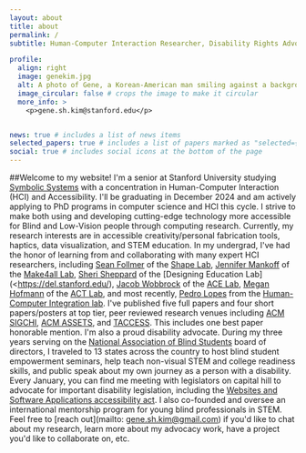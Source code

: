```yaml
---
layout: about
title: about
permalink: /
subtitle: Human-Computer Interaction Researcher, Disability Rights Advocate, creative engineer

profile:
  align: right
  image: genekim.jpg
  alt: A photo of Gene, a Korean-American man smiling against a background with green trees. He has thick straight black hair that is longer on the front and shorter on the sides. He is wearing a blue collared shirt, and his dark brown eyes are smizing at the camera.
  image_circular: false # crops the image to make it circular
  more_info: >
    <p>gene.sh.kim@stanford.edu</p>


news: true # includes a list of news items
selected_papers: true # includes a list of papers marked as "selected={true}"
social: true # includes social icons at the bottom of the page
---
```


##Welcome to my website!
I'm a senior at Stanford University studying [Symbolic Systems](https://symsys.stanford.edu/) with a concentration in Human-Computer Interaction (HCI) and Accessibility. I'll be graduating in December 2024 and am actively applying to PhD programs in computer science and HCI this cycle. I strive to make both using and developing cutting-edge technology more accessible for Blind and Low-Vision people through computing research. Currently, my research interests are in accessible creativity/personal fabrication tools, haptics, data visualization, and STEM education. In my undergrad, I've had the honor of learning from and collaborating with many expert HCI researchers, including [Sean Follmer](https://profiles.stanford.edu/sean-follmer) of the [Shape Lab](https://shape.stanford.edu/), [Jennifer Mankoff](https://www.cs.washington.edu/people/faculty/jmankoff) of the [Make4all Lab](https://make4all.org/), [Sheri Sheppard](https://en.wikipedia.org/wiki/Sheri_D._Sheppard) of the [Designing Education Lab](<https://del.stanford.edu/), [Jacob Wobbrock](https://faculty.washington.edu/wobbrock/) of the [ACE Lab](https://depts.washington.edu/acelab/), [Megan Hofmann](https://www.megan-hofmann.com/) of the [ACT Lab](https://actlab.sites.northeastern.edu/research/), and most recently, [Pedro Lopes](https://plopes.org/) from the [Human-Computer Integration lab](https://lab.plopes.org/). I've published five full papers and four short papers/posters at top tier, peer reviewed research venues including [ACM SIGCHI](https://sigchi.org/), [ACM ASSETS](https://dl.acm.org/conference/assets), and [TACCESS](https://dl.acm.org/journal/taccess). This includes one best paper honorable mention.
I'm also a proud disability advocate. During my three years serving on the [National Association of Blind Students](https://nabslink.org/) board of directors, I traveled to 13 states across the country to host blind student empowerment seminars, help teach non-visual STEM and college readiness skills, and public speak about my own journey as a person with a disability. Every January, you can find me meeting with legislators on capital hill to advocate for important disability legislation, including the [Websites and Software Applications accessibility act](https://www.congress.gov/bill/117th-congress/senate-bill/4998). I also co-founded and oversee an international mentorship program for young blind professionals in STEM.
Feel free to [reach out](mailto: gene.sh.kim@gmail.com) if you'd like to chat about my research, learn more about my advocacy work, have a project you'd like to collaborate on, etc.

